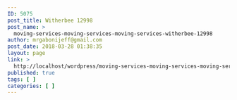 ```yaml
---
ID: 5075
post_title: Witherbee 12998
post_name: >
  moving-services-moving-services-moving-services-witherbee-12998
author: mrgabonijeff@gmail.com
post_date: 2018-03-28 01:38:35
layout: page
link: >
  http://localhost/wordpress/moving-services-moving-services-moving-services-witherbee-12998/
published: true
tags: [ ]
categories: [ ]
---
```

